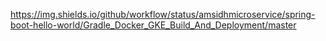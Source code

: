 https://img.shields.io/github/workflow/status/amsidhmicroservice/spring-boot-hello-world/Gradle_Docker_GKE_Build_And_Deployment/master